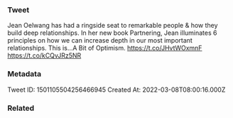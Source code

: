 ### Tweet
Jean Oelwang has had a ringside seat to remarkable people &amp; how they build deep relationships. In her new book Partnering, Jean illuminates 6 principles on how we can increase depth in our most important relationships. This is…A Bit of Optimism. https://t.co/JHvtWOxmnF https://t.co/kCQvJRz5NR

### Metadata
Tweet ID: 1501105504256466945
Created At: 2022-03-08T08:00:16.000Z

### Related

